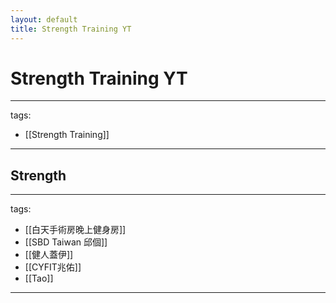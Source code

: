 ```yaml
---
layout: default
title: Strength Training YT
---
```


# Strength Training YT

---
tags:
  - [[Strength Training]]
  
---


## Strength
---
tags:
  - [[白天手術房晚上健身房]]
  - [[SBD Taiwan 邱個]]
  - [[健人蓋伊]]
  - [[CYFIT兆佑]]
  - [[Tao]]
  
---
